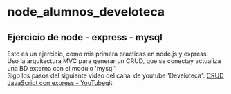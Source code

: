 # node_alumnos_develoteca
## Ejercicio de node - express - mysql
<p>
    Esto es un ejercicio, como mis primera practicas en node.js y express. <br>
    Uso la arquitectura MVC para generar un CRUD, que se conectay actualiza una BD externa con el modulo 'mysql'.<br>
    Sigo los pasos del siguiente video del canal de youtube 'Develoteca': 
    <a href="https://www.youtube.com/watch?v=ZdalwuQ__Xk" target = "_blank">CRUD JavaScript con express - YouTube</a>git
</p>